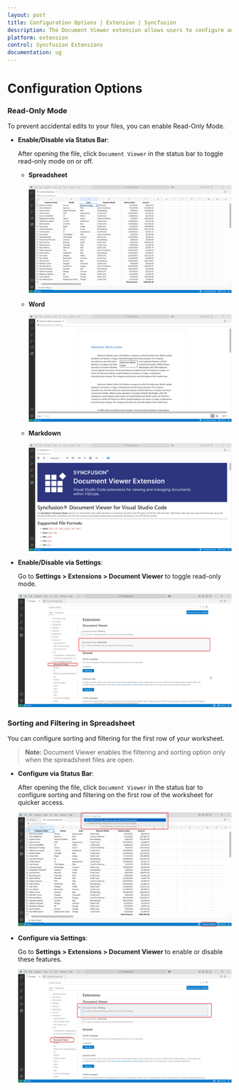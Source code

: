 ```yaml
---
layout: post
title: Configuration Options | Extension | Syncfusion
description: The Document Viewer extension allows users to configure and customize its intuitive features effortlessly.
platform: extension
control: Syncfusion Extensions
documentation: ug
---
```


# Configuration Options

### Read-Only Mode

To prevent accidental edits to your files, you can enable Read-Only Mode.

- **Enable/Disable via Status Bar**:

  After opening the file, click `Document Viewer` in the status bar to toggle read-only mode on or off.
  - **Spreadsheet**

    ![ReadOnly](images/ReadOnly.gif)

  - **Word**

    ![ReadOnlyWord](images/ReadOnlyWord.gif)

  - **Markdown**
        
    ![ReadOnlyMarkdown](images/ReadOnlyMarkdown.gif)
  
- **Enable/Disable via Settings**:

  Go to **Settings > Extensions > Document Viewer** to toggle read-only mode.

    ![ReadOnlySettings](images/ReadOnly-Config.png)

### Sorting and Filtering in Spreadsheet

You can configure sorting and filtering for the first row of your worksheet.

> **Note:** Document Viewer enables the filtering and sorting option only when the spreadsheet files are open.

- **Configure via Status Bar**:

  After opening the file, click `Document Viewer` in the status bar to configure sorting and filtering on the first row of the worksheet for quicker access.
  
    ![Filtering-Toolbar](images/Filtering-Toolbar.png)

- **Configure via Settings**:

  Go to **Settings > Extensions > Document Viewer** to enable or disable these features.

    ![Filter-Config](images/Filter-Config.png)
